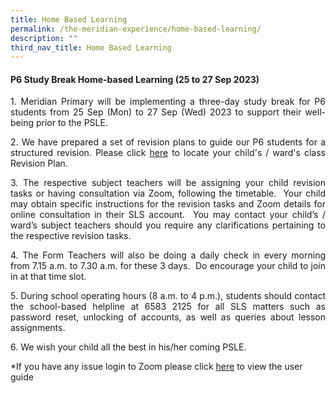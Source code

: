 ```yaml
---
title: Home Based Learning
permalink: /the-meridian-experience/home-based-learning/
description: ""
third_nav_title: Home Based Learning
---
```

#### P6 Study Break Home-based Learning (25 to 27 Sep 2023)

<p align="justify">1.   Meridian Primary will be implementing a three-day study break for P6 students from 25 Sep (Mon) to 27 Sep (Wed) 2023 to support their well-being prior to the PSLE.</p>

<p align="justify">2.   We have prepared a set of revision plans to guide our P6 students for a structured revision.   Please click <a href="https://www.meridianpri.moe.edu.sg/the-meridian-experience/home-based-learning/hbl-daily-learning-plans/"> here</a> to locate your child's / ward's class Revision Plan. </p>

<p align="justify">3.   The respective subject teachers will be assigning your child revision tasks or having consultation via Zoom, following the timetable.&nbsp; Your child may obtain specific instructions for the revision tasks and Zoom details for online consultation in their SLS account.&nbsp; You may contact your child’s / ward’s subject teachers should you require any clarifications pertaining to the respective revision tasks. </p>

<p align="justify">4.  The Form Teachers will also be doing a daily check in every morning from 7.15 a.m. to 7.30 a.m. for these 3 days.&nbsp; Do encourage your child to join in at that time slot. </p>

<p align="justify">5.  During school operating hours (8 a.m. to 4 p.m.), students should contact the school-based helpline at 6583 2125 for all SLS matters such as password reset, unlocking of accounts, as well as queries about lesson assignments.</p>

<p align="justify">6.  We wish your child all the best in his/her coming PSLE.</p>

*If you have any issue login to Zoom please click <a href="/files/The%20Meridian%20Experience/SLS/Zoom%20User%20Guide%20for%20Students.pdf">here</a> to view the user guide